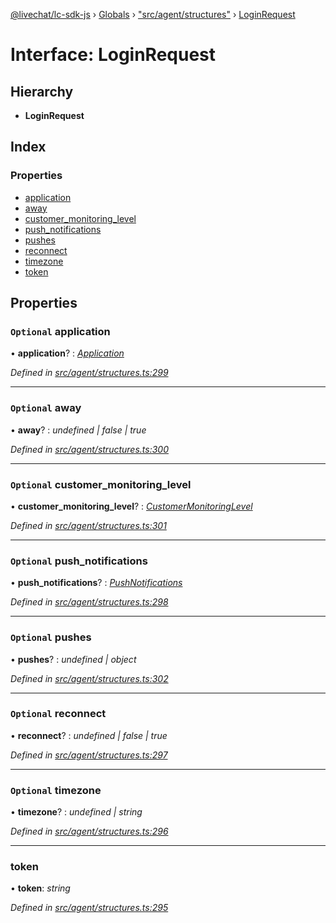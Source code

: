 [@livechat/lc-sdk-js](../README.md) › [Globals](../globals.md) › ["src/agent/structures"](../modules/_src_agent_structures_.md) › [LoginRequest](_src_agent_structures_.loginrequest.md)

# Interface: LoginRequest

## Hierarchy

* **LoginRequest**

## Index

### Properties

* [application](_src_agent_structures_.loginrequest.md#optional-application)
* [away](_src_agent_structures_.loginrequest.md#optional-away)
* [customer_monitoring_level](_src_agent_structures_.loginrequest.md#optional-customer_monitoring_level)
* [push_notifications](_src_agent_structures_.loginrequest.md#optional-push_notifications)
* [pushes](_src_agent_structures_.loginrequest.md#optional-pushes)
* [reconnect](_src_agent_structures_.loginrequest.md#optional-reconnect)
* [timezone](_src_agent_structures_.loginrequest.md#optional-timezone)
* [token](_src_agent_structures_.loginrequest.md#token)

## Properties

### `Optional` application

• **application**? : *[Application](_src_agent_structures_.application.md)*

*Defined in [src/agent/structures.ts:299](https://github.com/livechat/lc-sdk-js/blob/adb7bb1/src/agent/structures.ts#L299)*

___

### `Optional` away

• **away**? : *undefined | false | true*

*Defined in [src/agent/structures.ts:300](https://github.com/livechat/lc-sdk-js/blob/adb7bb1/src/agent/structures.ts#L300)*

___

### `Optional` customer_monitoring_level

• **customer_monitoring_level**? : *[CustomerMonitoringLevel](../enums/_src_agent_structures_.customermonitoringlevel.md)*

*Defined in [src/agent/structures.ts:301](https://github.com/livechat/lc-sdk-js/blob/adb7bb1/src/agent/structures.ts#L301)*

___

### `Optional` push_notifications

• **push_notifications**? : *[PushNotifications](_src_agent_structures_.pushnotifications.md)*

*Defined in [src/agent/structures.ts:298](https://github.com/livechat/lc-sdk-js/blob/adb7bb1/src/agent/structures.ts#L298)*

___

### `Optional` pushes

• **pushes**? : *undefined | object*

*Defined in [src/agent/structures.ts:302](https://github.com/livechat/lc-sdk-js/blob/adb7bb1/src/agent/structures.ts#L302)*

___

### `Optional` reconnect

• **reconnect**? : *undefined | false | true*

*Defined in [src/agent/structures.ts:297](https://github.com/livechat/lc-sdk-js/blob/adb7bb1/src/agent/structures.ts#L297)*

___

### `Optional` timezone

• **timezone**? : *undefined | string*

*Defined in [src/agent/structures.ts:296](https://github.com/livechat/lc-sdk-js/blob/adb7bb1/src/agent/structures.ts#L296)*

___

###  token

• **token**: *string*

*Defined in [src/agent/structures.ts:295](https://github.com/livechat/lc-sdk-js/blob/adb7bb1/src/agent/structures.ts#L295)*
